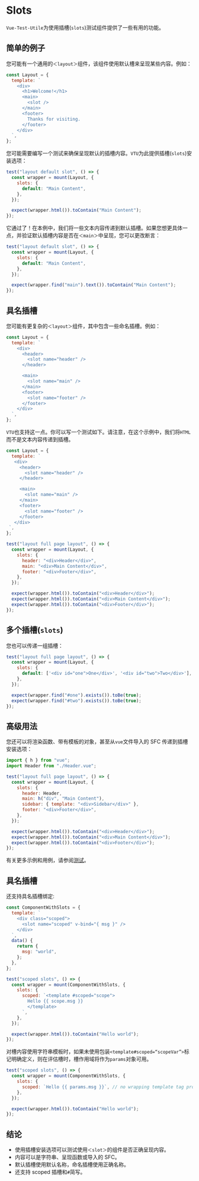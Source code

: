 # Slots

`Vue-Test-Utile`为使用插槽(`slots`)测试组件提供了一些有用的功能。

## 简单的例子

您可能有一个通用的`＜layout＞`组件，该组件使用默认槽来呈现某些内容。例如：

```js
const Layout = {
  template: `
    <div>
      <h1>Welcome!</h1>
      <main>
        <slot />
      </main>
      <footer>
        Thanks for visiting.
      </footer>
    </div>
  `,
};
```

您可能需要编写一个测试来确保呈现默认的插槽内容。`VTU`为此提供插槽(`slots`)安装选项：

```js
test("layout default slot", () => {
  const wrapper = mount(Layout, {
    slots: {
      default: "Main Content",
    },
  });

  expect(wrapper.html()).toContain("Main Content");
});
```

它通过了！在本例中，我们将一些文本内容传递到默认插槽。如果您想更具体一点，并验证默认插槽内容是否在`＜main＞`中呈现，您可以更改断言：

```js
test("layout default slot", () => {
  const wrapper = mount(Layout, {
    slots: {
      default: "Main Content",
    },
  });

  expect(wrapper.find("main").text()).toContain("Main Content");
});
```

## 具名插槽

您可能有更复杂的`＜layout＞`组件，其中包含一些命名插槽。例如：

```js
const Layout = {
  template: `
    <div>
      <header>
        <slot name="header" />
      </header>

      <main>
        <slot name="main" />
      </main>
      <footer>
        <slot name="footer" />
      </footer>
    </div>
  `,
};
```

`VTU`也支持这一点。你可以写一个测试如下。请注意，在这个示例中，我们将`HTML`而不是文本内容传递到插槽。

```js
const Layout = {
  template: `
   <div>
     <header>
       <slot name="header" />
     </header>

     <main>
       <slot name="main" />
     </main>
     <footer>
       <slot name="footer" />
     </footer>
   </div>
 `,
};
```

```js
test("layout full page layout", () => {
  const wrapper = mount(Layout, {
    slots: {
      header: "<div>Header</div>",
      main: "<div>Main Content</div>",
      footer: "<div>Footer</div>",
    },
  });

  expect(wrapper.html()).toContain("<div>Header</div>");
  expect(wrapper.html()).toContain("<div>Main Content</div>");
  expect(wrapper.html()).toContain("<div>Footer</div>");
});
```

## 多个插槽(`slots`)

您也可以传递一组插槽：

```js
test("layout full page layout", () => {
  const wrapper = mount(Layout, {
    slots: {
      default: ['<div id="one">One</div>', '<div id="two">Two</div>'],
    },
  });

  expect(wrapper.find("#one").exists()).toBe(true);
  expect(wrapper.find("#two").exists()).toBe(true);
});
```

## 高级用法

您还可以将渲染函数、带有模板的对象，甚至从`vue`文件导入的 SFC 传递到插槽安装选项：

```js
import { h } from "vue";
import Header from "./Header.vue";

test("layout full page layout", () => {
  const wrapper = mount(Layout, {
    slots: {
      header: Header,
      main: h("div", "Main Content"),
      sidebar: { template: "<div>Sidebar</div>" },
      footer: "<div>Footer</div>",
    },
  });

  expect(wrapper.html()).toContain("<div>Header</div>");
  expect(wrapper.html()).toContain("<div>Main Content</div>");
  expect(wrapper.html()).toContain("<div>Footer</div>");
});
```

有关更多示例和用例，请参阅[测试](https://github.com/vuejs/test-utils/blob/9d3c2a6526f3d8751d29b2f9112ad2a3332bbf52/tests/mountingOptions/slots.spec.ts#L124-L167)。

## 具名插槽

还支持具名插槽绑定:

```js
const ComponentWithSlots = {
  template: `
    <div class="scoped">
      <slot name="scoped" v-bind="{ msg }" />
    </div>
  `,
  data() {
    return {
      msg: "world",
    };
  },
};

test("scoped slots", () => {
  const wrapper = mount(ComponentWithSlots, {
    slots: {
      scoped: `<template #scoped="scope">
        Hello {{ scope.msg }}
        </template>
      `,
    },
  });

  expect(wrapper.html()).toContain("Hello world");
});
```

对槽内容使用字符串模板时，如果未使用包装`<template#scoped=“scopeVar”>`标记明确定义，则在评估槽时，槽作用域将作为`params`对象可用。

```js
test("scoped slots", () => {
  const wrapper = mount(ComponentWithSlots, {
    slots: {
      scoped: `Hello {{ params.msg }}`, // no wrapping template tag provided, slot scope exposed as "params"
    },
  });

  expect(wrapper.html()).toContain("Hello world");
});
```

## 结论

- 使用插槽安装选项可以测试使用`＜slot＞`的组件是否正确呈现内容。
- 内容可以是字符串、呈现函数或导入的 SFC。
- 默认插槽使用默认名称，命名插槽使用正确名称。
- 还支持 scoped 插槽和`#`简写。
